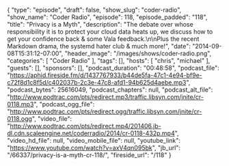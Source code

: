 {
  "type": "episode",
  "draft": false,
  "show_slug": "coder-radio",
  "show_name": "Coder Radio",
  "episode": 118,
  "episode_padded": "118",
  "title": "Privacy is a Myth",
  "description": "The debate over whose responsibility it is to protect your cloud data heats up, we discuss how to get your confidence back & some Vala feedback.\n\nPlus the recent Markdown drama, the systemd hater club & much more!",
  "date": "2014-09-08T15:31:12-07:00",
  "header_image": "/images/shows/coder-radio.png",
  "categories": [
    "Coder Radio"
  ],
  "tags": [],
  "hosts": [
    "chris",
    "michael"
  ],
  "guests": [],
  "sponsors": [],
  "podcast_duration": "00:48:58",
  "podcast_file": "https://aphid.fireside.fm/d/1437767933/b44de5fa-47c1-4e94-bf9e-c72f8d1c8f5d/c402037b-2c3e-47c8-afd1-94b625d4aebe.mp3",
  "podcast_bytes": 25616049,
  "podcast_chapters": null,
  "podcast_alt_file": "http://www.podtrac.com/pts/redirect.mp3/traffic.libsyn.com/jnite/cr-0118.mp3",
  "podcast_ogg_file": "http://www.podtrac.com/pts/redirect.ogg/traffic.libsyn.com/jnite/cr-0118.ogg",
  "video_file": "http://www.podtrac.com/pts/redirect.mp4/201406.jb-dl.cdn.scaleengine.net/coderradio/2014/cr-0118-432p.mp4",
  "video_hd_file": null,
  "video_mobile_file": null,
  "youtube_link": "https://www.youtube.com/watch?v=axV4qn095bk",
  "jb_url": "/66337/privacy-is-a-myth-cr-118/",
  "fireside_url": "/118"
}


